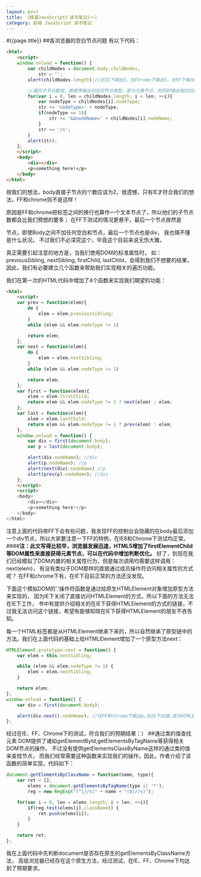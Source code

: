 ```yaml
---
layout: post
title: 《精通JavaScript》读书笔记(一)
category: 前端 JavaScript 读书笔记
---
```

#{{page.title}}
##各浏览器的空白节点问题
有以下代码：

```html
<html>
    <script>
    window.onload = function() {
    	var childNodes = document.body.childNodes,
    		str = '';
    	alert(childNodes.length);//在IE下输出2，在Chrome下输出5，在FF下输出6

    	//遍历子节点数组，按顺序输出对应的节点类型，若为元素节点，则同时输出相应的标签名
    	for(var i = 0, len = childNodes.length; i < len; ++i){
    		var nodeType = childNodes[i].nodeType;
    		str += 'nodeType=' + nodeType;
    		if(nodeType == 1){
    			str += '&&nodeName=' + childNodes[i].nodeName;
    		}
    		str += '/n';
    	}
    	alert(str);
    };
    </script>
	<body>
		<div></div>
		<p>something here!</p>
	</body>
</html>
```
按我们的想法，body直接子节点的个数应该为2，很遗憾，只有IE才符合我们的想法，FF和chrome则不是这样！

原因是FF和chrome把标签之间的换行也算作一个文本节点了，所以他们的子节点数都会比我们预想的要多；
在FF下测试的情况更悬乎，最后一个节点居然是<div>节点，即使Body之间不加任何空白和节点，最后一个节点也是div，
我也搞不懂是什么状况。 不过我们不必深究这个，毕竟这个目前来说无伤大雅。

真正需要引起注意的地方是，当我们使用DOM的标准属性时，
如：previousSibling, nextSibling, firstChild, lastChild，会得到我们不想要的结果，
因此，我们有必要建立几个函数来帮助我们实现相关的遍历功能。

我们在第一次的HTML代码中增加了4个函数来实现我们期望的功能：

```html
<html>
    <script>
    var prev = function(elem){
        do {
            elem = elem.previousSibling;
        }
        while (elem && elem.nodeType != 1)

        return elem;
    };
    var next = function(elem){
        do {
            elem = elem.nextSibling;
        }
        while (elem && elem.nodeType != 1)

        return elem;
    };
    var first = function(elem){
        elem = elem.firstChild;
        return elem && elem.nodeType != 1 ? next(elem) : elem;
    };
    var last = function(elem){
        elem = elem.lastChild;
        return elem && elem.nodeType != 1 ? prev(elem) : elem;
    };
    window.onload = function() {
    	var div = first(document.body);
    	var p = last(document.body);

    	alert(div.nodeName); //div
    	alert(p.nodeName); //p
    	alert(next(div).nodeName) //p
    	alert(prev(p).nodeName); //div
    };
    </script>
    <script>
	<body>
		<div></div>
		<p>something here!</p>
	</body>
</html>
```
注意上面的代码带FF下会有些问题，我发现FF的控制台会隐藏的在body最后添加一个div节点，所以大家要注意一下FF的特例，在IE8和Chrome下测试均正常。
####**注：此文写得比较早，浏览器发展迅速，HTML5增加了firstElementChild等DOM属性来直接获得元素节点，可以在代码中增加判断优化。**
好了，到现在我们已经模拟了DOM内置的相关属性行为，但是每次调用均需要这样调用： next(elem)，
有没有类似于DOM那样的直接通过成员操作符访问相关属性的方式呢？ 在FF和chrome下有，在IE下目前正常的方法还没发现。

下面这个模拟DOM的'.'操作符函数是通过给原生HTMLElement对象增加原型方法来实现的，
因为IE下关闭了直接访问HTMLElement的方式，所以下面的方法无法在IE下工作，
书中有提供介绍相关的在IE下获得HTMLElement的方式的链接，不过我无法访问这个链接，希望有能够知晓在IE下获得HTMLElement的朋友不吝告知。

每一个HTML标签都是从HTMLElement继承下来的，所以自然继承了原型链中的方法。我们在上面代码的基础上给HTMLElement增加了一个原型方法next：

```javascript
HTMLElement.prototype.next = function() {
	var elem = this.nextSibling;

    while (elem && elem.nodeType != 1) {
        elem = elem.nextSibling;
    }

    return elem;
};
window.onload = function() {
	var div = first(document.body);

	alert(div.next().nodeName); //在FF和chrome下输出p,在IE下出错,提示HTMLElement未定义
};
```
经过在IE、FF、Chrome下的测试，符合我们的预期结果：）
##通过类的值查找元素
DOM提供了诸如getElementById,getElementsByTagName等获得相关DOM节点的操作，
不过没有提供getElementsClassByName这样的通过类的值来查找节点，
而我们经常需要这种函数来实现我们的操作，因此，作者介绍了该函数的简单实现，代码如下：

```javascript
document.getElementsByClassName = function(name, type){
	var ret = [],
		elems = document.getElementsByTagName(type || '*'),
		reg = new RegExp("(^|//s)" + name + "($|//s)");

	for(var i = 0, len = elems.length; i < len; ++i){
		if(reg.test(elems[i].className)) {
			ret.push(elems[i]);
		}
	}

	return ret;
};
```
我在上面代码中先判断document是否存在原生的getElementsByClassName方法，
高级浏览器已经存在这个原生方法，经过测试，在IE、FF、Chrome下均达到了预期要求。


